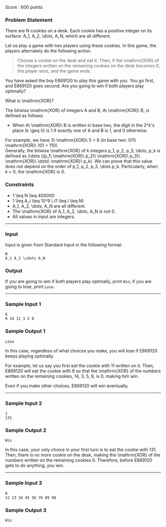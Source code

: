 Score : 600 points

### Problem Statement

There are N cookies on a desk. Each cookie has a positive integer on its surface: A\_1, A\_2, \dots, A\_N, which are all different.

Let us play a game with two players using these cookies. In this game, the players alternately do the following action.

> Choose a cookie on the desk and eat it.
> Then, if the \mathrm{XOR} of the integers written on the remaining cookies on the desk becomes 0, the player wins, and the game ends.

You have asked the boy E869120 to play this game with you. You go first, and E869120 goes second. Are you going to win if both players play optimally?

What is \mathrm{XOR}?

The bitwise \mathrm{XOR} of integers A and B, A\ \mathrm{XOR}\ B, is defined as follows:

* When A\ \mathrm{XOR}\ B is written in base two, the digit in the 2^k's place (k \geq 0) is 1 if exactly one of A and B is 1, and 0 otherwise.

For example, we have 3\ \mathrm{XOR}\ 5 = 6 (in base two: 011\ \mathrm{XOR}\ 101 = 110).  
Generally, the bitwise \mathrm{XOR} of k integers p\_1, p\_2, p\_3, \dots, p\_k is defined as (\dots ((p\_1\ \mathrm{XOR}\ p\_2)\ \mathrm{XOR}\ p\_3)\ \mathrm{XOR}\ \dots\ \mathrm{XOR}\ p\_k). We can prove that this value does not depend on the order of p\_1, p\_2, p\_3, \dots p\_k. Particularly, when k = 0, the \mathrm{XOR} is 0.

### Constraints

* 1 \leq N \leq 400000
* 1 \leq A\_i \leq 10^9 \ (1 \leq i \leq N)
* A\_1, A\_2, \dots, A\_N are all different.
* The \mathrm{XOR} of A\_1, A\_2, \dots, A\_N is not 0.
* All values in input are integers.

---

### Input

Input is given from Standard Input in the following format:

```
N
A_1 A_2 \cdots A_N
```

### Output

If you are going to win if both players play optimally, print `Win`; if you are going to lose, print `Lose`.

---

### Sample Input 1

```
6
9 14 11 3 5 8
```

### Sample Output 1

```
Lose
```

In this case, regardless of what choices you make, you will lose if E869120 keeps playing optimally.

For example, let us say you first eat the cookie with 11 written on it. Then, E869120 will eat the cookie with 9 so that the \mathrm{XOR} of the numbers written on the remaining cookies, 14, 3, 5, 8, is 0, making him win.

Even if you make other choices, E869120 will win eventually.

---

### Sample Input 2

```
1
131
```

### Sample Output 2

```
Win
```

In this case, your only choice in your first turn is to eat the cookie with 131. Then, there is no more cookie on the desk, making the \mathrm{XOR} of the numbers written on the remaining cookies 0. Therefore, before E869120 gets to do anything, you win.

---

### Sample Input 3

```
8
12 23 34 45 56 78 89 98
```

### Sample Output 3

```
Win
```